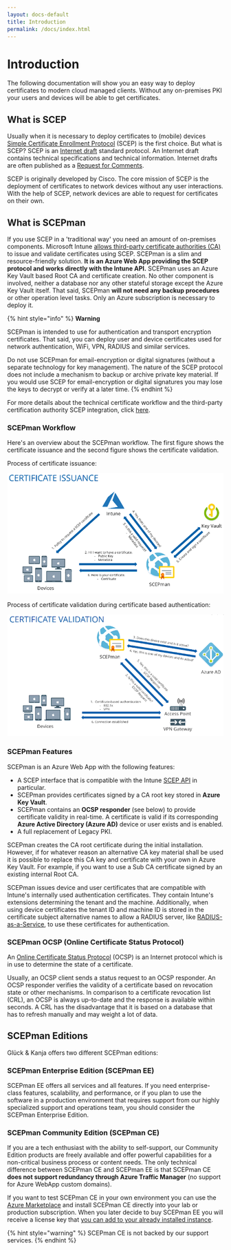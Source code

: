 ```yaml
---
layout: docs-default
title: Introduction
permalink: /docs/index.html
---
```


# Introduction

The following documentation will show you an easy way to deploy certificates to modern cloud managed clients. Without any on-premises PKI your users and devices will be able to get certificates.

## What is SCEP

Usually when it is necessary to deploy certificates to \(mobile\) devices [Simple Certificate Enrollment Protocol](https://tools.ietf.org/id/draft-gutmann-scep-09.html) \(SCEP\) is the first choice. But what is SCEP? SCEP is an [Internet draft](https://en.wikipedia.org/wiki/Internet_Draft) standard protocol. An Internet draft contains technical specifications and technical information. Internet drafts are often published as a [Request for Comments](https://en.wikipedia.org/wiki/Request_for_Comments).

SCEP is originally developed by Cisco. The core mission of SCEP is the deployment of certificates to network devices without any user interactions. With the help of SCEP, network devices are able to request for certificates on their own.

## What is SCEPman

If you use SCEP in a 'traditional way' you need an amount of on-premises components. Microsoft Intune [allows third-party certificate authorities \(CA\)](https://docs.microsoft.com/en-us/intune/certificate-authority-add-scep-overview) to issue and validate certificates using SCEP. SCEPman is a slim and resource-friendly solution. **It is an Azure Web App providing the SCEP protocol and works directly with the Intune API.** SCEPman uses an Azure Key Vault based Root CA and certificate creation. No other component is involved, neither a database nor any other stateful storage except the Azure Key Vault itself. That said, SCEPman **will not need any backup procedures** or other operation level tasks. Only an Azure subscription is necessary to deploy it.

{% hint style="info" %}
**Warning**

SCEPman is intended to use for authentication and transport encryption certificates. That said, you can deploy user and device certificates used for network authentication, WiFi, VPN, RADIUS and similar services.

Do not use SCEPman for email-encryption or digital signatures \(without a separate technology for key management\). The nature of the SCEP protocol does not include a mechanism to backup or archive private key material. If you would use SCEP for email-encryption or digital signatures you may lose the keys to decrypt or verify at a later time.
{% endhint %}

For more details about the technical certificate workflow and the third-party certification authority SCEP integration, click [here](https://docs.microsoft.com/en-us/intune/certificate-authority-add-scep-overview#overview).

### SCEPman Workflow

Here's an overview about the SCEPman workflow. The first figure shows the certificate issuance and the second figure shows the certificate validation.

Process of certificate issuance:

![](.gitbook/assets/overview1.png)

Process of certificate validation during certificate based authentication:

![](.gitbook/assets/overview2.png)

### SCEPman Features

SCEPman is an Azure Web App with the following features:

* A SCEP interface that is compatible with the Intune [SCEP API](https://docs.microsoft.com/en-us/intune/certificate-authority-add-scep-overview) in particular.
* SCEPman provides certificates signed by a CA root key stored in **Azure Key Vault**.
* SCEPman contains an **OCSP responder** \(see below\) to provide certificate validity in real-time. A certificate is valid if its corresponding **Azure Active Directory \(Azure AD\)** device or user exists and is enabled.
* A full replacement of Legacy PKI.

SCEPman creates the CA root certificate during the initial installation. However, if for whatever reason an alternative CA key material shall be used it is possible to replace this CA key and certificate with your own in Azure Key Vault. For example, if you want to use a Sub CA certificate signed by an existing internal Root CA.

SCEPman issues device and user certificates that are compatible with Intune's internally used authentication certificates. They contain Intune's extensions determining the tenant and the machine. Additionally, when using device certificates the tenant ID and machine ID is stored in the certificate subject alternative names to allow a RADIUS server, like [RADIUS-as-a-Service](https://azuremarketplace.microsoft.com/en-us/marketplace/apps/gluckkanja.radius-aas?tab=Overview), to use these certificates for authentication.

### SCEPman OCSP \(Online Certificate Status Protocol\)

An [Online Certificate Status Protocol](https://community.digicert.com/en/blogs.entry.html/2015/02/26/what-is-ocsp.html) \(OCSP\) is an Internet protocol which is in use to determine the state of a certificate.

Usually, an OCSP client sends a status request to an OCSP responder. An OCSP responder verifies the validity of a certificate based on revocation state or other mechanisms. In comparison to a certificate revocation list \(CRL\), an OCSP is always up-to-date and the response is available within seconds. A CRL has the disadvantage that it is based on a database that has to refresh manually and may weight a lot of data.

## SCEPman Editions

Glück & Kanja offers two different SCEPman editions:

### SCEPman Enterprise Edition \(SCEPman EE\)

SCEPman EE offers all services and all features. If you need enterprise-class features, scalability, and performance, or if you plan to use the software in a production environment that requires support from our highly specialized support and operations team, you should consider the SCEPman Enterprise Edition.

### SCEPman Community Edition \(SCEPman CE\)

If you are a tech enthusiast with the ability to self-support, our Community Edition products are freely available and offer powerful capabilities for a non-critical business process or content needs. The only technical difference between SCEPman CE and SCEPman EE is that SCEPman CE **does not support redundancy through Azure Traffic Manager** \(no support for Azure WebApp custom domains\).

If you want to test SCEPman CE in your own environment you can use the [Azure Marketplace](https://azuremarketplace.microsoft.com/en-us/marketplace/apps/gluckkanja.scepman) and install SCEPman CE directly into your lab or production subscription. When you later decide to buy SCEPman EE you will receive a license key that [you can add to your already installed instance](setup/optional/add-a-license-key.md).

{% hint style="warning" %}
SCEPman CE is not backed by our support services.
{% endhint %}

